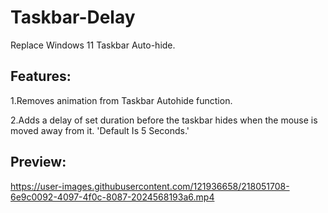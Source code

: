 # Taskbar-Delay
Replace Windows 11 Taskbar Auto-hide.


## Features:


1.Removes animation from Taskbar Autohide function.


2.Adds a delay of set duration before the taskbar hides when the mouse is moved away from it. 'Default Is 5 Seconds.'


## Preview:






https://user-images.githubusercontent.com/121936658/218051708-6e9c0092-4097-4f0c-8087-2024568193a6.mp4


